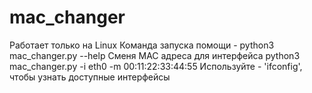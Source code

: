 # mac_changer
Работает только на Linux
Команда запуска помощи - python3 mac_changer.py --help
Сменя MAC адреса для интерфейса python3 mac_changer.py -i eth0 -m 00:11:22:33:44:55
Используйте - 'ifconfig', чтобы узнать доступные интерфейсы
